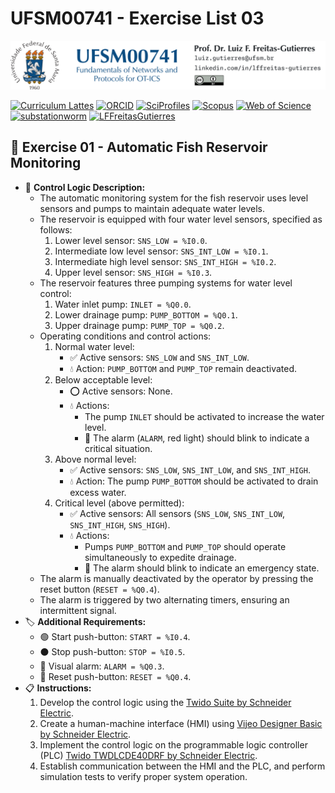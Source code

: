 # UFSM00741 - Exercise List 03

![](UFSM-CT-DESP-UFSM00741.png "UFSM-CT-DESP-UFSM00741")

[![Curriculum Lattes](https://img.shields.io/badge/Lattes-white)](http://lattes.cnpq.br/8846358506427099)
[![ORCID](https://img.shields.io/badge/ORCID-grey)](https://orcid.org/0000-0002-6254-7306)
[![SciProfiles](https://img.shields.io/badge/SciProfiles-black)](https://sciprofiles.com/profile/lffreitas-gutierres)
[![Scopus](https://img.shields.io/badge/Scopus-white)](https://www.scopus.com/authid/detail.uri?authorId=57195542368)
[![Web of Science](https://img.shields.io/badge/ResearcherID-grey)](https://www.webofscience.com/wos/author/record/Q-8444-2016)
[![substationworm](https://img.shields.io/badge/substationworm-black)](https://github.com/substationworm)
[![LFFreitasGutierres](https://img.shields.io/badge/LFFreitasGutierres-white)](https://github.com/LFFreitas-Gutierres)

## 📝 Exercise 01 - Automatic Fish Reservoir Monitoring

- 👷 **Control Logic Description:**
    - The automatic monitoring system for the fish reservoir uses level sensors and pumps to maintain adequate water levels.
    - The reservoir is equipped with four water level sensors, specified as follows:
        1. Lower level sensor: `SNS_LOW = %I0.0`.
        2. Intermediate low level sensor: `SNS_INT_LOW = %I0.1`.
        3. Intermediate high level sensor: `SNS_INT_HIGH = %I0.2`.
        4. Upper level sensor: `SNS_HIGH = %I0.3`.
    - The reservoir features three pumping systems for water level control:
        1. Water inlet pump: `INLET = %Q0.0`.
        2. Lower drainage pump: `PUMP_BOTTOM = %Q0.1`.
        3. Upper drainage pump: `PUMP_TOP = %Q0.2`.
    - Operating conditions and control actions:
        1. Normal water level:
            - ✅ Active sensors: `SNS_LOW` and `SNS_INT_LOW`.
            - 💧 Action: `PUMP_BOTTOM` and `PUMP_TOP` remain deactivated.
        2. Below acceptable level:
            - ⭕ Active sensors: None.
            - 💧 Actions:
                - The pump `INLET` should be activated to increase the water level.
                - 🔴 The alarm (`ALARM`, red light) should blink to indicate a critical situation.
        3. Above normal level:
            - ✅ Active sensors: `SNS_LOW`, `SNS_INT_LOW`, and `SNS_INT_HIGH`.
            - 💧 Action: The pump `PUMP_BOTTOM` should be activated to drain excess water.
        4. Critical level (above permitted):
            - ✅ Active sensors: All sensors (`SNS_LOW`, `SNS_INT_LOW`, `SNS_INT_HIGH`, `SNS_HIGH`).
            - 💧 Actions:
                - Pumps `PUMP_BOTTOM` and `PUMP_TOP` should operate simultaneously to expedite drainage.
                - 🔴 The alarm should blink to indicate an emergency state.
    - The alarm is manually deactivated by the operator by pressing the reset button (`RESET = %Q0.4`).
    - The alarm is triggered by two alternating timers, ensuring an intermittent signal.
- 🏷️ **Additional Requirements:** 
    - 🟢 Start push-button: `START = %I0.4`.
    - ⚫ Stop push-button: `STOP = %I0.5`.
    - 🔴 Visual alarm: `ALARM = %Q0.3`.
    - 🔵 Reset push-button: `RESET = %Q0.4`.
- 📋 **Instructions:**
    1. Develop the control logic using the [Twido Suite by Schneider Electric](https://www.se.com/br/pt/faqs/FA278356/).
    2. Create a human-machine interface (HMI) using [Vijeo Designer Basic by Schneider Electric](https://www.se.com/us/en/download/document/VijeoDesignerBasic/).
    3. Implement the control logic on the programmable logic controller (PLC) [Twido TWDLCDE40DRF by Schneider Electric](https://www.se.com/us/en/product/TWDLCDE40DRF/compact-base-controller-twido-24vdc-supply-compact-24-inputs-with-24vdc-16-output-relays-transparent-ready/).
    4. Establish communication between the HMI and the PLC, and perform simulation tests to verify proper system operation.